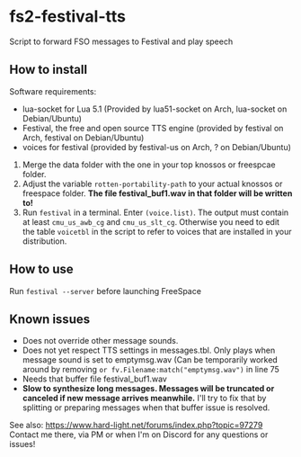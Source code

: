 # fs2-festival-tts
Script to forward FSO messages to Festival and play speech

## How to install
Software requirements:
- lua-socket for Lua 5.1 (Provided by lua51-socket on Arch, lua-socket on Debian/Ubuntu)
- Festival, the free and open source TTS engine (provided by festival on Arch, festival on Debian/Ubuntu)
- voices for festival (provided by festival-us on Arch, ? on Debian/Ubuntu)

1. Merge the data folder with the one in your top knossos or freespcae folder.
2. Adjust the variable `rotten-portability-path` to your actual knossos or freespace folder.
   **The file festival_buf1.wav in that folder will be written to!**
3. Run `festival` in a terminal. Enter `(voice.list)`. The output must contain
   at least `cmu_us_awb_cg` and `cmu_us_slt_cg`.
   Otherwise you need to edit the table `voicetbl` in the script to refer to voices
   that are installed in your distribution.
   
## How to use
Run `festival --server` before launching FreeSpace

## Known issues
- Does not override other message sounds.
- Does not yet respect TTS settings in messages.tbl. Only plays when message sound is set to emptymsg.wav
  (Can be temporarily worked around by removing `or fv.Filename:match("emptymsg.wav")` in line 75
- Needs that buffer file festival_buf1.wav
- __Slow to synthesize long messages. Messages will be truncated or canceled if new message arrives meanwhile.__
  I'll try to fix that by splitting or preparing messages when that buffer issue is resolved.

See also: https://www.hard-light.net/forums/index.php?topic=97279
Contact me there, via PM or when I'm on Discord for any questions or issues!
